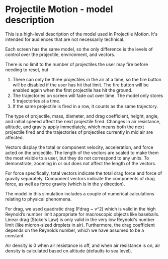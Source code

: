 # Projectile Motion - model description

This is a high-level description of the model used in Projectile Motion. It's intended for audiences that are not 
necessarily technical.

Each screen has the same model, so the only difference is the levels of control over the projectile, environment, and 
vectors.

There is no limit to the number of projectiles the user may fire before needing to reset, but
1. There can only be three projectiles in the air at a time, so the fire button will be disabled if the user has hit 
that limit. The fire button will be enabled again when the first projectile has hit the ground.
2. The trajectories on screen will fade out over time. The model only stores 5 trajectories at a time.
3. If the same projectile is fired in a row, it counts as the same trajectory.

The type of projectile, mass, diameter, and drag coefficient, height, angle, and initial speeed affect the next 
projectile fired. Changes in air resistance, altitude, and gravity apply immediately, which means both the next 
projectile fired and the trajectories of projectiles currently in mid air are affected.

Vectors display the total or component velocity, acceleration, and force acted on the projectile. The length of the 
vectors are scaled to make them the most visible to a user, but they do not correspond to any units. To demonstrate, 
zooming in or out does not affect the length of the vectors.

For force specifically, total vectors indicate the total drag force and force of gravity separately. Component vectors 
indicate the components of drag force, as well as force gravity (which is in the y direction).

The model in this simulation includes a couple of numerical calculations relating to physical phenomena.

For drag, we used quadratic drag (Fdrag ~ v^2) which is valid in the high Reynold’s number limit appropriate for 
macroscopic objects like baseballs. Linear drag (Stoke's Law) is only valid in the very low Reynold's number limit 
(like micron-sized droplets in air). Furthermore, the drag coefficient depends on the Reynolds number, which we have 
assumed to be a constant.

Air density is 0 when air resistance is off, and when air resistance is on, air density is calculated based on altitude 
(defaults to sea level).
